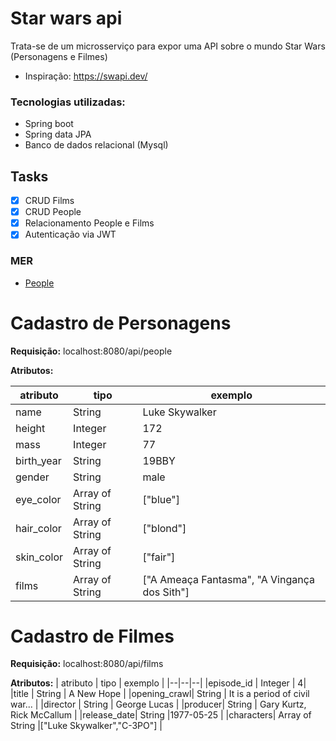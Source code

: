 # Star wars api
Trata-se de um microsserviço para expor uma API sobre o mundo Star Wars (Personagens e Filmes) 
- Inspiração: https://swapi.dev/


### Tecnologias utilizadas:
* Spring boot
* Spring data JPA
* Banco de dados relacional (Mysql)

## Tasks

 - [X] CRUD Films
 - [X] CRUD People
 - [X] Relacionamento People e Films 
 - [X] Autenticação via JWT 

### MER

 - [People](https://raw.githubusercontent.com/Vini9-9/star-wars-api/master/MER/Films_People.png)

# Cadastro de Personagens

**Requisição:** localhost:8080/api/people

**Atributos:**

| atributo | tipo | exemplo |
|--|--|--|
|name   | String | Luke Skywalker |
|height    | Integer | 172|
|mass | Integer | 77|
|birth_year| String |19BBY |
|gender | String | male|
|eye_color | Array of String| ["blue"]|
|hair_color  | Array of String|["blond"] |
|skin_color | Array of String|["fair"] |
|films | Array of String|["A Ameaça Fantasma", "A Vingança dos Sith"] |


# Cadastro de Filmes

**Requisição:** localhost:8080/api/films

**Atributos:**
| atributo | tipo | exemplo |
|--|--|--|
|episode_id   | Integer | 4|
|title   | String | A New Hope |
|opening_crawl| String | It is a period of civil war... |
|director   | String | George Lucas |
|producer| String | Gary Kurtz, Rick McCallum |
|release_date| String |1977-05-25 |
|characters| Array of String |["Luke Skywalker","C-3PO"] |
